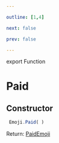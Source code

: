 ```yaml
---

outline: [1,4]

next: false

prev: false

---
```


export Function
# Paid

## Constructor
```ts
 Emoji.Paid( )
 ```

Return: [PaidEmoji](../../../interfaces/PaidEmoji.md)
